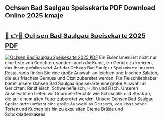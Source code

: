 ## Ochsen Bad Saulgau Speisekarte PDF Download Online 2025 kmaje

# <h2><a href="http://gc7z6o.nevu.top/?p=Ochsen+Bad+Saulgau+Speisekarte">🔗 👉🔴 Ochsen Bad Saulgau Speisekarte 2025 PDF</a></h2>

[![Ochsen Bad Saulgau Speisekarte 2025 PDF](https://i.imgur.com/dBaPXMq.png)](http://gc7z6o.nevu.top/?p=Ochsen+Bad+Saulgau+Speisekarte)
Ein Essensmenü ist nicht nur eine Liste von Gerichten, sondern auch die Kunst, ein Gericht zu kreieren, das Ihnen gefallen wird. Auf der Ochsen Bad Saulgau Speisekarte unseres Restaurants finden Sie eine große Auswahl an leichten und frischen Salaten, die aus frischem Gemüse und Obst zubereitet werden. Für Fleischliebhaber bietet unsere Ochsen Bad Saulgau Speisekarte eine große Auswahl an Gerichten: Rindfleisch, Schweinefleisch, Huhn und Fisch. Unseren Auserwählten bieten wir Gourmet-Gerichte wie Schaschlik und Steak an, die auf einem alten Feuer zubereitet werden. Unsere Ochsen Bad Saulgau Speisekarte umfasst eine große Auswahl an Desserts, von klassischen Torten und Kuchen bis hin zu exquisiten Crème Brûlée und Schokoladenkakees.
